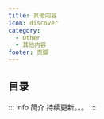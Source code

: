 ```yaml
---
title: 其他内容
icon: discover
category:
  - Other
  - 其他内容
footer: 页脚
---
```


## 目录
::: info 简介
持续更新。。。
:::